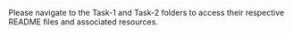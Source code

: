 Please navigate to the Task-1 and Task-2 folders to access their respective README files and associated resources.